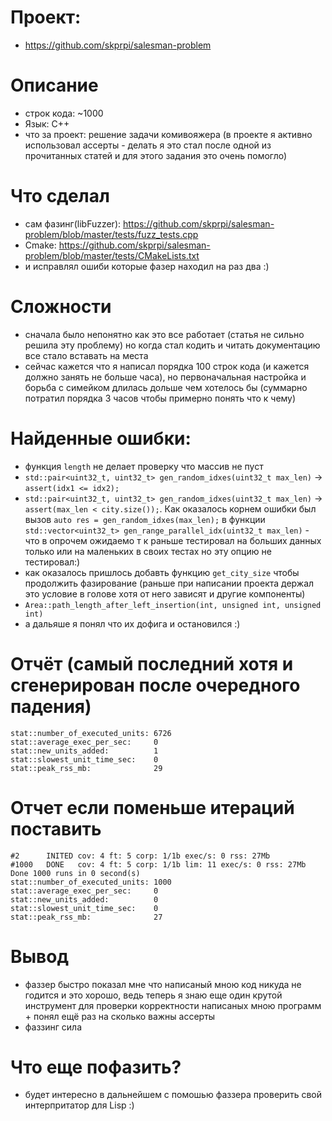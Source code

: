 # Проект:

* https://github.com/skprpi/salesman-problem

# Описание

* строк кода: ~1000
* Язык: C++
* что за проект: решение задачи комивояжера (в проекте я активно использовал ассерты - делать я это стал после одной из прочитанных статей и для этого задания это очень помогло)

# Что сделал

* сам фазинг(libFuzzer): https://github.com/skprpi/salesman-problem/blob/master/tests/fuzz_tests.cpp
* Cmake: https://github.com/skprpi/salesman-problem/blob/master/tests/CMakeLists.txt
* и исправлял ошиби которые фазер находил на раз два :)

# Сложности

* сначала было непонятно как это все работает (статья не сильно решила эту проблему) но когда стал кодить и читать
документацию все стало вставать на места
* сейчас кажется что я написал порядка 100 строк кода (и кажется должно занять не больше часа), но первоначальная настройка и борьба с симейком длилась дольше чем хотелось бы (суммарно потратил порядка 3 часов чтобы примерно понять что к чему)

# Найденные ошибки:

* функция `length` не делает проверку что массив не пуст
* `std::pair<uint32_t, uint32_t> gen_random_idxes(uint32_t max_len)` -> `assert(idx1 <= idx2);`
* `std::pair<uint32_t, uint32_t> gen_random_idxes(uint32_t max_len)` -> `assert(max_len < city.size());`. Как оказалось
корнем ошибки был вызов `auto res = gen_random_idxes(max_len);` в функции `std::vector<uint32_t> gen_range_parallel_idx(uint32_t max_len)` - что в опрочем ожидаемо т к раньше тестировал на больших данных только или на маленьких в своих тестах но эту опцию не тестировал:)
* как оказалось пришлось добавть функцию `get_city_size` чтобы продолжить фазирование (раньше при написании проекта держал это условие в голове хотя от него зависят и другие компоненты)
* `Area::path_length_after_left_insertion(int, unsigned int, unsigned int)`
* а дальяше я понял что их дофига и остановился :)

# Отчёт (самый последний хотя и сгенерирован после очередного падения)

```
stat::number_of_executed_units: 6726
stat::average_exec_per_sec:     0
stat::new_units_added:          1
stat::slowest_unit_time_sec:    0
stat::peak_rss_mb:              29
```

# Отчет если поменьше итераций поставить 

```
#2      INITED cov: 4 ft: 5 corp: 1/1b exec/s: 0 rss: 27Mb
#1000   DONE   cov: 4 ft: 5 corp: 1/1b lim: 11 exec/s: 0 rss: 27Mb
Done 1000 runs in 0 second(s)
stat::number_of_executed_units: 1000
stat::average_exec_per_sec:     0
stat::new_units_added:          0
stat::slowest_unit_time_sec:    0
stat::peak_rss_mb:              27
```

# Вывод

* фаззер быстро показал мне что написаный мною код никуда не годится и это хорошо, ведь теперь я знаю еще один крутой инструмент для проверки корректности написаных мною программ + понял ещё раз на сколько важны ассерты
* фаззинг сила

# Что еще пофазить?

* будет интересно в дальнейшем с помошью фаззера проверить свой интерпритатор для Lisp :)
